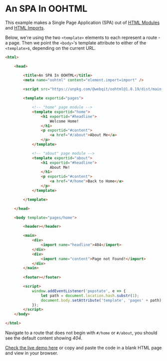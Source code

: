 # An SPA In OOHTML

This example makes a Single Page Application (SPA) out of [HTML Modules](../../../spec/html-modules) and [HTML Imports](../../../spec/imports).

Below, we're using the two `<template>` elements to each represent a route - a page. Then we point the `<body>`'s template attribute to either of the `<template>`s, depending on the current URL.

```html
<html>

    <head>

        <title>An SPA In OOHTML</title>
        <meta name="oohtml" content="element.import=import" />
        
        <script src="https://unpkg.com/@webqit/oohtml@1.8.19/dist/main.js"></script>

        <template exportid="pages">

            <!-- "home" page module -->
            <template exportid="home">
                <h1 exportid="#headline">
                    Welcome Home!
                </h1>
                <p exportid="#content">
                    <a href="#/about">About Me</a>
                </p>
            </template>

            <!-- "about" page module -->
            <template exportid="about">
                <h1 exportid="#headline">
                    About Me!
                </h1>
                <p exportid="#content">
                    <a href="#/home">Back to Home</a>
                </p>
            </template>

        </template>

    </head>

    <body template="pages/home">

        <header></header>

        <main>
            <div>
                <import name="headline">404</import>
            </div>
            <div>
                <import name="content">Page not Found!</import>
            </div>
        </main>
 
        <footer></footer>

        <script>
            window.addEventListener('popstate', e => {
                let path = document.location.hash.substr(1);
                document.body.setAttribute('template', 'pages' + path);
            });
        </script>
    </body>

</html>
```

Navigate to a route that does not begin with `#/home` or `#/about`, you should see the default content showing *404*.

<a href="/html/tooling/oohtml/docs/learn/examples/spa.html" target="_blank">Check the live demo here</a> or copy and paste the code in a blank HTML page and view in your browser.

